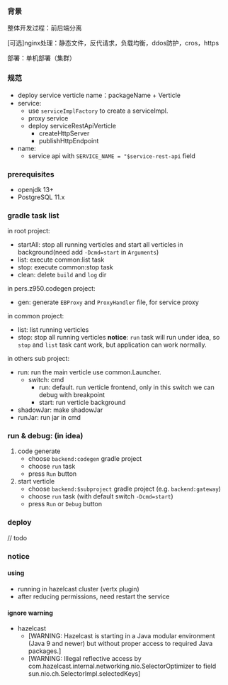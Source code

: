 ### 背景
整体开发过程：前后端分离

[可选]nginx处理：静态文件，反代请求，负载均衡，ddos防护，cros，https

部署：单机部署（集群）

### 规范
- deploy service verticle name：packageName + Verticle
- service:
    - use `serviceImplFactory` to create a serviceImpl.
    - proxy service
    - deploy serviceRestApiVerticle
        - createHttpServer
        - publishHttpEndpoint
- name:
    - service api with `SERVICE_NAME = "$service-rest-api` field

### prerequisites
- openjdk 13+
- PostgreSQL 11.x

### gradle task list
in root project:
- startAll: stop all running verticles and start all verticles in background(need add `-Dcmd=start` in `Arguments`)
- list: execute common:list task
- stop: execute common:stop task
- clean: delete `build` and `log` dir

in pers.z950.codegen project:
- gen: generate `EBProxy` and `ProxyHandler` file, for service proxy

in common project:
- list: list running verticles
- stop: stop all running verticles
**notice**: `run` task will run under idea, so `stop` and `list` task cant work, but application can work normally.

in others sub project:
- run: run the main verticle use common.Launcher.
    - switch: cmd
        - run: default. run verticle frontend, only in this switch we can debug with breakpoint
        - start: run verticle background
- shadowJar: make shadowJar
- runJar: run jar in cmd

### run & debug: (in idea)
1. code generate
    - choose `backend:codegen` gradle project
    - choose `run` task
    - press `Run` button
2. start verticle
    - choose `backend:$subproject` gradle project (e.g. `backend:gateway`)
    - choose `run` task (with default switch `-Dcmd=start`)
    - press `Run` or `Debug` button

### deploy
// todo

### notice
#### using
- running in hazelcast cluster (vertx plugin)
- after reducing permissions, need restart the service

#### ignore warning
- hazelcast
    - [WARNING: Hazelcast is starting in a Java modular environment (Java 9 and newer) but without proper access to required Java packages.]
    - [WARNING: Illegal reflective access by com.hazelcast.internal.networking.nio.SelectorOptimizer to field sun.nio.ch.SelectorImpl.selectedKeys]
